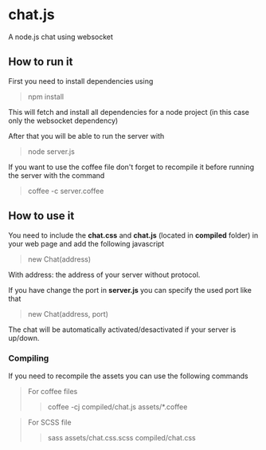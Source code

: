 # chat.js


A node.js chat using websocket

## How to run it
First you need to install dependencies using 
> npm install

This will fetch and install all dependencies for a node project (in this case only the websocket dependency)

After that you will be able to run the server with
> node server.js

If you want to use the coffee file don't forget to recompile it before running the server with the command
> coffee -c server.coffee

## How to use it
You need to include the **chat.css** and **chat.js** (located in **compiled** folder) in your web page and add the following javascript
> new Chat(address)

With address: the address of your server without protocol.

If you have change the port in **server.js** you can specify the used port like that
> new Chat(address, port)

The chat will be automatically activated/desactivated if your server is up/down.

### Compiling
If you need to recompile the assets you can use the following commands
> For coffee files
> > coffee -cj compiled/chat.js assets/*.coffee 

> For SCSS file
> > sass assets/chat.css.scss compiled/chat.css